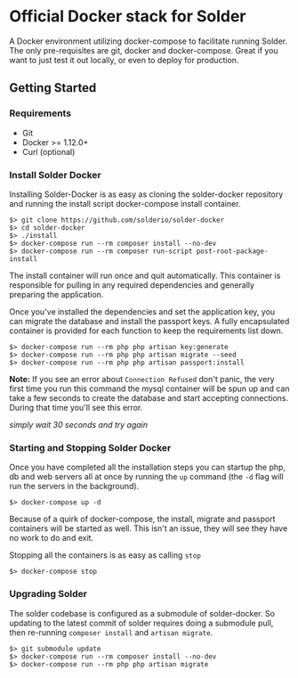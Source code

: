 # Official Docker stack for Solder

A Docker environment utilizing docker-compose to facilitate running Solder. The only pre-requisites are git, docker and docker-compose. Great if you want to just test it out locally, or even to deploy for production.

## Getting Started

### Requirements
 * Git
 * Docker >= 1.12.0+
 * Curl (optional)

### Install Solder Docker

Installing Solder-Docker is as easy as cloning the solder-docker repository and running the install script docker-compose install container.

```
$> git clone https://github.com/solderio/solder-docker
$> cd solder-docker
$> ./install
$> docker-compose run --rm composer install --no-dev
$> docker-compose run --rm composer run-script post-root-package-install
```

The install container will run once and quit automatically. This container is responsible for pulling in any required dependencies and generally preparing the application.

Once you've installed the dependencies and set the application key, you can migrate the database and install the passport keys. A fully encapsulated container is provided for each function to keep the requirements list down.

```
$> docker-compose run --rm php php artisan key:generate
$> docker-compose run --rm php php artisan migrate --seed
$> docker-compose run --rm php php artisan passport:install
```

**Note:** If you see an error about `Connection Refused` don't panic, the very first time you run this command the mysql container will be spun up and can take a few seconds to create the database and start accepting connections. During that time you'll see this error.

_simply wait 30 seconds and try again_

### Starting and Stopping Solder Docker

Once you have completed all the installation steps you can startup the php, db and web servers all at once by running the `up` command (the `-d` flag will run the servers in the background).

```
$> docker-compose up -d
```

Because of a quirk of docker-compose, the install, migrate and passport containers will be started as well. This isn't an issue, they will see they have no work to do and exit.

Stopping all the containers is as easy as calling `stop`

```
$> docker-compose stop
```

### Upgrading Solder

The solder codebase is configured as a submodule of solder-docker. So updating to the latest commit of solder requires doing a submodule pull, then re-running `composer install` and `artisan migrate`.

```
$> git submodule update
$> docker-compose run --rm composer install --no-dev
$> docker-compose run --rm php php artisan migrate
```
